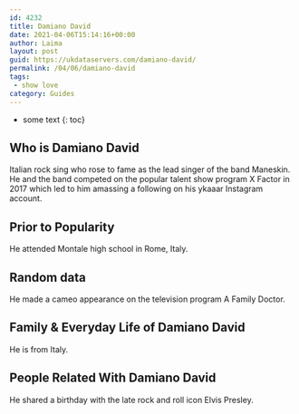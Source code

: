 ```yaml
---
id: 4232
title: Damiano David
date: 2021-04-06T15:14:16+00:00
author: Laima
layout: post
guid: https://ukdataservers.com/damiano-david/
permalink: /04/06/damiano-david
tags:
 - show love
category: Guides
---
```


* some text
{: toc}


## Who is Damiano David
                  
                  
                  
Italian rock sing who rose to fame as the lead singer of the band Maneskin. He and the band competed on the popular talent show program X Factor in 2017 which led to him amassing a following on his ykaaar Instagram account. 
                  
              
            
              
            
                
                
                
## Prior to Popularity
                  
                  
                  
He attended Montale high school in Rome, Italy. 
                  
              
            
              
            
                
                
                
## Random data
                  
                  
                  
He made a cameo appearance on the television program A Family Doctor. 
                  
              
            
              
            
                
                
                
## Family & Everyday Life of Damiano David
                  
                  
                  
He is from Italy.  
                  
              
            
              
            
                
                
                
## People Related With Damiano David
                  
                  
                  
He shared a birthday with the late rock and roll icon Elvis Presley.  
                  
              
            
              
            
                
              
            
              
              
            
            
              
            
          
          
          